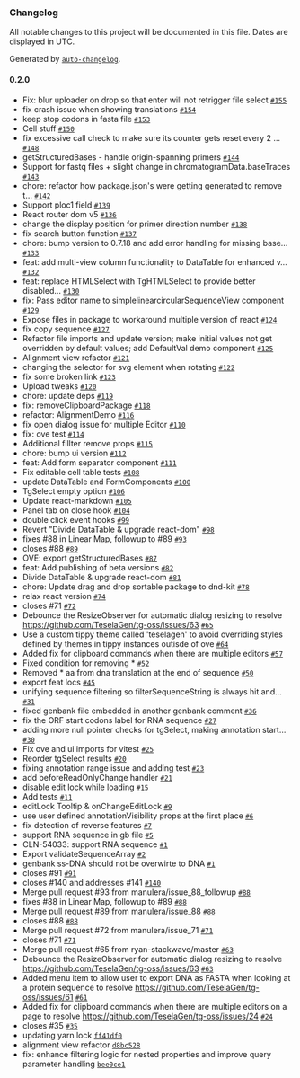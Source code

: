 ### Changelog

All notable changes to this project will be documented in this file. Dates are displayed in UTC.

Generated by [`auto-changelog`](https://github.com/CookPete/auto-changelog).

#### 0.2.0

- Fix: blur uploader on drop so that enter will not retrigger file select [`#155`](https://github.com/TeselaGen/tg-oss/pull/155)
- fix crash issue when showing translations [`#154`](https://github.com/TeselaGen/tg-oss/pull/154)
- keep stop codons in fasta file [`#153`](https://github.com/TeselaGen/tg-oss/pull/153)
- Cell stuff [`#150`](https://github.com/TeselaGen/tg-oss/pull/150)
- fix excessive call check to make sure its counter gets reset every 2 … [`#148`](https://github.com/TeselaGen/tg-oss/pull/148)
- getStructuredBases - handle origin-spanning primers [`#144`](https://github.com/TeselaGen/tg-oss/pull/144)
- Support for fastq files + slight change in chromatogramData.baseTraces [`#143`](https://github.com/TeselaGen/tg-oss/pull/143)
- chore: refactor how package.json's were getting generated to remove t… [`#142`](https://github.com/TeselaGen/tg-oss/pull/142)
- Support ploc1 field [`#139`](https://github.com/TeselaGen/tg-oss/pull/139)
- React router dom v5 [`#136`](https://github.com/TeselaGen/tg-oss/pull/136)
- change the display position for primer direction number [`#138`](https://github.com/TeselaGen/tg-oss/pull/138)
- fix search button function [`#137`](https://github.com/TeselaGen/tg-oss/pull/137)
- chore: bump version to 0.7.18 and add error handling for missing base… [`#133`](https://github.com/TeselaGen/tg-oss/pull/133)
- feat: add multi-view column functionality to DataTable for enhanced v… [`#132`](https://github.com/TeselaGen/tg-oss/pull/132)
- feat: replace HTMLSelect with TgHTMLSelect to provide better disabled… [`#130`](https://github.com/TeselaGen/tg-oss/pull/130)
- fix: Pass editor name to simplelinearcircularSequenceView component [`#129`](https://github.com/TeselaGen/tg-oss/pull/129)
- Expose files in package to workaround multiple version of react [`#124`](https://github.com/TeselaGen/tg-oss/pull/124)
- fix copy sequence [`#127`](https://github.com/TeselaGen/tg-oss/pull/127)
- Refactor file imports and update version; make initial values not get overridden by default values; add DefaultVal demo component [`#125`](https://github.com/TeselaGen/tg-oss/pull/125)
- Alignment view refactor [`#121`](https://github.com/TeselaGen/tg-oss/pull/121)
- changing the selector for svg element when rotating [`#122`](https://github.com/TeselaGen/tg-oss/pull/122)
- fix some broken link [`#123`](https://github.com/TeselaGen/tg-oss/pull/123)
- Upload tweaks [`#120`](https://github.com/TeselaGen/tg-oss/pull/120)
- chore: update deps [`#119`](https://github.com/TeselaGen/tg-oss/pull/119)
- fix: removeClipboardPackage [`#118`](https://github.com/TeselaGen/tg-oss/pull/118)
- refactor: AlignmentDemo [`#116`](https://github.com/TeselaGen/tg-oss/pull/116)
- fix open dialog issue for multiple Editor [`#110`](https://github.com/TeselaGen/tg-oss/pull/110)
- fix: ove test [`#114`](https://github.com/TeselaGen/tg-oss/pull/114)
- Additional fillter remove props [`#115`](https://github.com/TeselaGen/tg-oss/pull/115)
- chore: bump ui version [`#112`](https://github.com/TeselaGen/tg-oss/pull/112)
- feat: Add form separator component [`#111`](https://github.com/TeselaGen/tg-oss/pull/111)
- Fix editable cell table tests [`#108`](https://github.com/TeselaGen/tg-oss/pull/108)
- update DataTable and FormComponents [`#100`](https://github.com/TeselaGen/tg-oss/pull/100)
- TgSelect empty option [`#106`](https://github.com/TeselaGen/tg-oss/pull/106)
- Update react-markdown [`#105`](https://github.com/TeselaGen/tg-oss/pull/105)
- Panel tab on close hook [`#104`](https://github.com/TeselaGen/tg-oss/pull/104)
- double click event hooks [`#99`](https://github.com/TeselaGen/tg-oss/pull/99)
- Revert "Divide DataTable & upgrade react-dom" [`#98`](https://github.com/TeselaGen/tg-oss/pull/98)
- fixes #88 in Linear Map, followup to #89 [`#93`](https://github.com/TeselaGen/tg-oss/pull/93)
- closes #88 [`#89`](https://github.com/TeselaGen/tg-oss/pull/89)
- OVE: export getStructuredBases [`#87`](https://github.com/TeselaGen/tg-oss/pull/87)
- feat: Add publishing of beta versions [`#82`](https://github.com/TeselaGen/tg-oss/pull/82)
- Divide DataTable & upgrade react-dom [`#81`](https://github.com/TeselaGen/tg-oss/pull/81)
- chore: Update drag and drop sortable package to dnd-kit [`#78`](https://github.com/TeselaGen/tg-oss/pull/78)
- relax react version [`#74`](https://github.com/TeselaGen/tg-oss/pull/74)
- closes #71 [`#72`](https://github.com/TeselaGen/tg-oss/pull/72)
- Debounce the ResizeObserver for automatic dialog resizing to resolve https://github.com/TeselaGen/tg-oss/issues/63 [`#65`](https://github.com/TeselaGen/tg-oss/pull/65)
- Use a custom tippy theme called 'teselagen' to avoid overriding styles defined by themes in tippy instances outisde of ove [`#64`](https://github.com/TeselaGen/tg-oss/pull/64)
- Added fix for clipboard commands when there are multiple editors [`#57`](https://github.com/TeselaGen/tg-oss/pull/57)
- Fixed condition for removing \* [`#52`](https://github.com/TeselaGen/tg-oss/pull/52)
- Removed \* aa from dna translation at the end of sequence [`#50`](https://github.com/TeselaGen/tg-oss/pull/50)
- export feat locs [`#45`](https://github.com/TeselaGen/tg-oss/pull/45)
- unifying sequence filtering so filterSequenceString is always hit and… [`#31`](https://github.com/TeselaGen/tg-oss/pull/31)
- fixed genbank file embedded in another genbank comment [`#36`](https://github.com/TeselaGen/tg-oss/pull/36)
- fix the ORF start codons label for RNA sequence [`#27`](https://github.com/TeselaGen/tg-oss/pull/27)
- adding more null pointer checks for tgSelect, making annotation start… [`#30`](https://github.com/TeselaGen/tg-oss/pull/30)
- Fix ove and ui imports for vitest [`#25`](https://github.com/TeselaGen/tg-oss/pull/25)
- Reorder tgSelect results [`#20`](https://github.com/TeselaGen/tg-oss/pull/20)
- fixing annotation range issue and adding test [`#23`](https://github.com/TeselaGen/tg-oss/pull/23)
- add beforeReadOnlyChange handler [`#21`](https://github.com/TeselaGen/tg-oss/pull/21)
- disable edit lock while loading [`#15`](https://github.com/TeselaGen/tg-oss/pull/15)
- Add tests [`#11`](https://github.com/TeselaGen/tg-oss/pull/11)
- editLock Tooltip & onChangeEditLock [`#9`](https://github.com/TeselaGen/tg-oss/pull/9)
- use user defined annotationVisibility props at the first place [`#6`](https://github.com/TeselaGen/tg-oss/pull/6)
- fix detection of reverse features [`#7`](https://github.com/TeselaGen/tg-oss/pull/7)
- support RNA sequence in gb file [`#5`](https://github.com/TeselaGen/tg-oss/pull/5)
- CLN-54033: support RNA sequence [`#1`](https://github.com/TeselaGen/tg-oss/pull/1)
- Export validateSequenceArray [`#2`](https://github.com/TeselaGen/tg-oss/pull/2)
- genbank ss-DNA should not be overwirte to DNA [`#1`](https://github.com/TeselaGen/tg-oss/pull/1)
- closes #91 [`#91`](https://github.com/TeselaGen/tg-oss/issues/91)
- closes #140 and addresses #141 [`#140`](https://github.com/TeselaGen/tg-oss/issues/140)
- Merge pull request #93 from manulera/issue_88_followup [`#88`](https://github.com/TeselaGen/tg-oss/issues/88)
- fixes #88 in Linear Map, followup to #89 [`#88`](https://github.com/TeselaGen/tg-oss/issues/88)
- Merge pull request #89 from manulera/issue_88 [`#88`](https://github.com/TeselaGen/tg-oss/issues/88)
- closes #88 [`#88`](https://github.com/TeselaGen/tg-oss/issues/88)
- Merge pull request #72 from manulera/issue_71 [`#71`](https://github.com/TeselaGen/tg-oss/issues/71)
- closes #71 [`#71`](https://github.com/TeselaGen/tg-oss/issues/71)
- Merge pull request #65 from ryan-stackwave/master [`#63`](https://github.com/TeselaGen/tg-oss/issues/63)
- Debounce the ResizeObserver for automatic dialog resizing to resolve https://github.com/TeselaGen/tg-oss/issues/63 [`#63`](https://github.com/TeselaGen/tg-oss/issues/63)
- Added menu item to allow user to export DNA as FASTA when looking at a protein sequence to resolve https://github.com/TeselaGen/tg-oss/issues/61 [`#61`](https://github.com/TeselaGen/tg-oss/issues/61)
- Added fix for clipboard commands when there are multiple editors on a page to resolve https://github.com/TeselaGen/tg-oss/issues/24 [`#24`](https://github.com/TeselaGen/tg-oss/issues/24)
- closes #35 [`#35`](https://github.com/TeselaGen/tg-oss/issues/35)
- updating yarn lock [`ff41df0`](https://github.com/TeselaGen/tg-oss/commit/ff41df0b49b8051fcba084f7eaa44cf23284926d)
- alignment view refactor [`d8bc528`](https://github.com/TeselaGen/tg-oss/commit/d8bc528a6c7a7f30300c8aa06db7b31940bca13b)
- fix: enhance filtering logic for nested properties and improve query parameter handling [`bee0ce1`](https://github.com/TeselaGen/tg-oss/commit/bee0ce12cb5d6f068be6b130cdc1a3350069a4f0)
